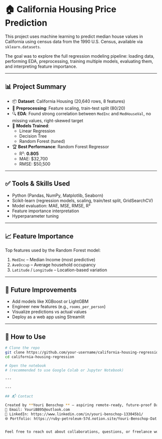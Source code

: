 # 🏠 California Housing Price Prediction

This project uses machine learning to predict median house values in California using census data from the 1990 U.S. Census, available via `sklearn.datasets`.

The goal was to explore the full regression modeling pipeline: loading data, performing EDA, preprocessing, training multiple models, evaluating them, and interpreting feature importance.

---

## 📊 Project Summary

- 📦 **Dataset**: California Housing (20,640 rows, 8 features)
- 🧹 **Preprocessing**: Feature scaling, train-test split (80/20)
- 🔍 **EDA**: Found strong correlation between `MedInc` and `MedHouseVal`, no missing values, right-skewed target
- 🤖 **Models Trained**:
  - Linear Regression
  - Decision Tree
  - Random Forest (tuned)
- 🏆 **Best Performance**: Random Forest Regressor
  - R²: **0.805**
  - MAE: $32,700
  - RMSE: $50,500

---

## ✅ Tools & Skills Used

- Python (Pandas, NumPy, Matplotlib, Seaborn)
- Scikit-learn (regression models, scaling, train/test split, GridSearchCV)
- Model evaluation: MAE, MSE, RMSE, R²
- Feature importance interpretation
- Hyperparameter tuning

---

## 📈 Feature Importance

Top features used by the Random Forest model:

1. `MedInc` – Median Income (most predictive)
2. `AveOccup` – Average household occupancy
3. `Latitude` / `Longitude` – Location-based variation

---

## 🚀 Future Improvements

- Add models like XGBoost or LightGBM
- Engineer new features (e.g., `rooms_per_person`)
- Visualize predictions vs actual values
- Deploy as a web app using Streamlit

---

## 📁 How to Use

```bash
# Clone the repo
git clone https://github.com/your-username/california-housing-regression.git
cd california-housing-regression

# Open the notebook
# (recommended to use Google Colab or Jupyter Notebook)

---

---

## 📬 Contact

Created by **Youri Benschop ** – aspiring remote-ready, future-proof Data Scientist.  
📧 Email: YouriBB95@outlook.com  
🔗 LinkedIn: https://www.linkedin.com/in/youri-benschop-133045b1/  
🌐 Portfolio: https://ruby-petroleum-57d.notion.site/Youri-Benschop-Data-Science-Portfolio-23bb6b65b21180d399e0d75d1198d151?source=copy_link


Feel free to reach out about collaborations, questions, or freelance work!
